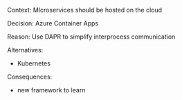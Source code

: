 Context: MIcroservices should be hosted on the cloud

Decision: Azure Container Apps

Reason: Use DAPR to simplify interprocess communication

Alternatives:
- Kubernetes

Consequences:
- new framework to learn
